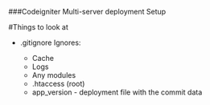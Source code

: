 ###Codeigniter Multi-server deployment Setup



#Things to look at

* .gitignore
	Ignores:

	* Cache
	* Logs
	* Any modules
	* .htaccess (root)
	* app_version - deployment file with the commit data

